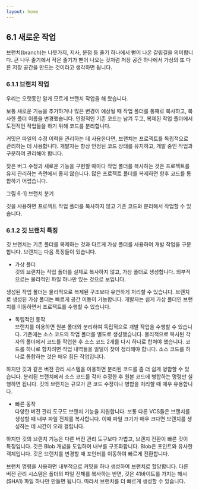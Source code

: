 ```yaml
---
layout: home
---
```

## 6.1 새로운 작업
브랜치(branch)는 나뭇가지, 지사, 분점 등 줄기 하나에서 뻗어 나온 갈림길을 의미합니다. 큰 나무 줄기에서 작은 줄기가 뻗어 나오는 것처럼 저장 공간 하나에서 가상의 또 다른 저장 공간을 만드는 것이라고 생각하면 됩니다.

### 6.1.1 브랜치 작업
우리는 오랫동안 알게 모르게 브랜치 작업을 해 왔습니다.  

보통 새로운 기능을 추가하거나 많은 변경이 예상될 때 작업 폴더를 통째로 복사하고, 복사한 폴더 이름을 변경했습니다. 안정적인 기존 코드는 남겨 두고, 복제된 작업 폴더에서 도전적인 작업들을 하기 위해 코드를 분리합니다.  

커밋은 파일의 수정 이력을 관리하는 데 사용한다면, 브랜치는 프로젝트를 독립적으로 관리하는 데 사용합니다. 개발자는 항상 안정된 코드 상태를 유지하고, 개발 중인 작업과 구분하여 관리해야 합니다.  

잦은 버그 수정과 새로운 기능을 구현할 때마다 작업 폴더를 복사하는 것은 프로젝트를 유지 관리하는 측면에서 좋지 않습니다. 많은 프로젝트 폴더를 복제하면 향후 코드를 통합하기 어렵습니다.  

그림 6-1] 브랜치 분기



깃을 사용하면 프로젝트 작업 폴더를 복사하지 않고 기존 코드와 분리해서 작업할 수 있습니다.  

### 6.1.2 깃 브랜치 특징
깃 브랜치는 기존 폴더를 복제하는 것과 다르게 가상 폴더를 사용하여 개발 작업을 구분합니다. 브랜치는 다음 특징들이 있습니다.  

* 가상 폴더  
깃의 브랜치는 작업 폴더를 실제로 복사하지 않고, 가상 폴더로 생성합니다. 외부적으로는 물리적인 파일 하나만 있는 것으로 보입니다.  

생성된 작업 폴더는 물리적으로 복제된 구조보다 유연하게 처리할 수 있습니다. 브랜치로 생성된 가상 폴더는 빠르게 공간 이동이 가능합니다. 개발자는 쉽게 가상 폴더인 브랜치를 이동하면서 프로젝트를 수행할 수 있습니다.  

* 독립적인 동작  
브랜치를 이용하면 원본 폴더와 분리하여 독립적으로 개발 작업을 수행할 수 있습니다. 기존에는 소스 코드의 작업 폴더를 별도로 생성했습니다. 물리적으로 복사된 각자의 폴더에서 코드를 작업한 후 소스 코드 2개를 다시 하나로 합쳐야 했습니다. 코드를 하나로 합치려면 작업 내역들을 일일이 찾아 정리해야 합니다. 소스 코드를 하나로 통합하는 것은 매우 힘든 작업입니다.  

하지만 깃과 같은 버전 관리 시스템을 이용하면 분리된 코드를 좀 더 쉽게 병합할 수 있습니다. 분리된 브랜치에서 소스 코드를 각자 수정한 후 원본 코드에 병합하는 명령만 실행하면 됩니다. 깃의 브랜치는 규모가 큰 코드 수정이나 병합을 처리할 때 매우 유용합니다.  

* 빠른 동작  
다양한 버전 관리 도구도 브랜치 기능을 지원합니다. 보통 다른 VCS들은 브랜치를 생성할 때 내부 파일 전체를 복사합니다. 이때 파일 크기가 매우 크다면 브랜치를 생성하는 데 시간이 오래 걸립니다.  

하지만 깃의 브랜치 기능은 다른 버전 관리 도구보다 가볍고, 브랜치 전환이 빠른 것이 특징입니다. 깃은 Blob 개념을 도입하여 내부를 구조화합니다. Blob은 포인트와 유사한 객체입니다. 깃은 브랜치를 변경할 때 포인터를 이동하여 빠르게 전환합니다.  

브랜치 명령을 사용하면 내부적으로 커밋을 하나 생성하여 브랜치로 할당합니다. 다른 버전 관리 시스템은 폴더의 파일 전체를 복사하는 반면, 깃은 41바이트를 가지는 해시(SHA1) 파일 하나만 만들면 됩니다. 따라서 브랜치를 더 빠르게 생성할 수 있습니다.  

<br><br>